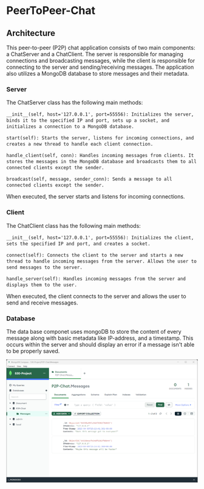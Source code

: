 # PeerToPeer-Chat

## Architecture
This peer-to-peer (P2P) chat application consists of two main components: a ChatServer and a ChatClient. The server is responsible for managing connections and broadcasting messages, while the client is responsible for connecting to the server and sending/receiving messages. The application also utilizes a MongoDB database to store messages and their metadata.
### Server
The ChatServer class has the following main methods:
```
__init__(self, host='127.0.0.1', port=55556): Initializes the server, binds it to the specified IP and port, sets up a socket, and initializes a connection to a MongoDB database.
```
```
start(self): Starts the server, listens for incoming connections, and creates a new thread to handle each client connection.
```
```
handle_client(self, conn): Handles incoming messages from clients. It stores the messages in the MongoDB database and broadcasts them to all connected clients except the sender.
```
```
broadcast(self, message, sender_conn): Sends a message to all connected clients except the sender.
```
When executed, the server starts and listens for incoming connections.

### Client
The ChatClient class has the following main methods:
```
__init__(self, host='127.0.0.1', port=55556): Initializes the client, sets the specified IP and port, and creates a socket.
```
```
connect(self): Connects the client to the server and starts a new thread to handle incoming messages from the server. Allows the user to send messages to the server.
```
```
handle_server(self): Handles incoming messages from the server and displays them to the user.
```

When executed, the client connects to the server and allows the user to send and receive messages.

### Database
The data base componet uses mongoDB to store the content of every message along with basic metadata like IP-address, and a timestamp. This occurs within the server and should display an error if a message isn't able to be properly saved. 

![Create Document Database](p2p-database.png)